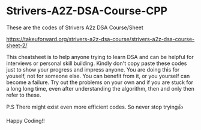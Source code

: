 # Strivers-A2Z-DSA-Course-CPP
These are the codes of Strivers A2z DSA Course/Sheet

https://takeuforward.org/strivers-a2z-dsa-course/strivers-a2z-dsa-course-sheet-2/

This cheatsheet is to help anyone trying to learn DSA and can be helpful for interviews or personal skill building. Kindly don't copy paste these codes just to show your progress and impress anyone. You are doing this for youself, not for someone else. You can benefit from it, or you yourself can become a failure. Try out the problems on your own and if you are stuck for a long long time, even after understanding the algorithm, then and only then refer to these.

P.S There might exist even more efficient codes. So never stop trying👍

Happy Coding!!
